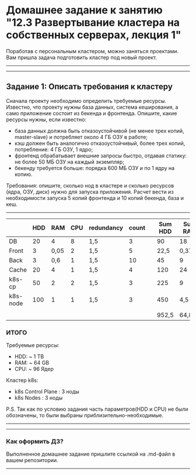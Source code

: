 # Домашнее задание к занятию "12.3 Развертывание кластера на собственных серверах, лекция 1"
Поработав с персональным кластером, можно заняться проектами. Вам пришла задача подготовить кластер под новый проект.

---
---
## Задание 1: Описать требования к кластеру
Сначала проекту необходимо определить требуемые ресурсы. Известно, что проекту нужны база данных, система кеширования, а само приложение состоит из бекенда и фронтенда. Опишите, какие ресурсы нужны, если известно:

* база данных должна быть отказоустойчивой (не менее трех копий, master-slave) и потребляет около 4 ГБ ОЗУ в работе;
* кэш должен быть аналогично отказоустойчивый, более трех копий, потребление: 4 ГБ ОЗУ, 1 ядро;
* фронтенд обрабатывает внешние запросы быстро, отдавая статику: не более 50 МБ ОЗУ на каждый экземпляр;
* бекенду требуется больше: порядка 600 МБ ОЗУ и по 1 ядру на копию.

Требования: опишите, сколько нод в кластере и сколько ресурсов (ядра, ОЗУ, диск) нужно для запуска приложения. Расчет вести из необходимости запуска 5 копий фронтенда и 10 копий бекенда, база и кеш.

---

|         |HDD  |RAM  |CPU  |redundancy |count  |     |Sum HDD  |Sum RAM  |Sum CPU  |
|---      |---  |---  |---  |---        |---    |---  |---      |---      |---      |
|DB       |20   |4    |8    |1,5        |3      |     |90       |18       |36       |
|Front    |3    |0,05 |2    |1,5        |5      |     |22,5     |0,375    |15       |
|Back     |3    |0,6  |1    |1,5        |10     |     |45       |9        |15       |
|Cache    |20   |4    |1    |1,5        |4      |     |120      |24       |6        |
|k8s-cp   |50   |2    |2    |1,5        |3      |     |225      |9        |9        |
|k8s-node |100  |1    |1    |1,5        |3      |     |450      |4,5      |4,5      |
|         |     |     |     |           |       |     |         |         |         |
|         |     |     |     |           |       |     |952,5    |64,875   |85,5     |

### ИТОГО

Требуемые ресурсы:
- HDD:  ~ 1 TB
- RAM:  ~ 64 GB
- CPU:  ~ 96 Ядер

Кластер k8s:
- k8s Control Plane : 3 ноды
- k8s Nodes         : 3 ноды

P.S. Так как по условию задания часть параметров(HDD и CPU) не были обозначены, то были выбраны приблизительно-необходимые. 

---
---

### Как оформить ДЗ?

Выполненное домашнее задание пришлите ссылкой на .md-файл в вашем репозитории.

---

